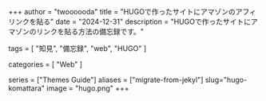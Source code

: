 +++
author = "twoooooda"
title = "HUGOで作ったサイトにアマゾンのアフィリンクを貼る"
date = "2024-12-31"
description = "HUGOで作ったサイトにアマゾンのリンクを貼る方法の備忘録です。"

tags = [
    "知見",
    "備忘録",
    "web",
    "HUGO"
]

categories = [
    "Web"
]

series = ["Themes Guide"]
aliases = ["migrate-from-jekyl"]
slug="hugo-komattara"
image = "hugo.png"
+++

